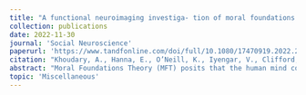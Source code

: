 ```yaml
---
title: "A functional neuroimaging investiga- tion of moral foundations theory"
collection: publications
date: 2022-11-30
journal: 'Social Neuroscience'
paperurl: 'https://www.tandfonline.com/doi/full/10.1080/17470919.2022.2148737'
citation: "Khoudary, A., Hanna, E., O’Neill, K., Iyengar, V., Clifford, S., Cabeza, R., De Brigard, F., & Sinnott-Armstrong, W. (2022). A functional neuroimaging investigation of Moral Foundations Theory. Social Neuroscience, 1-17."
abstract: "Moral Foundations Theory (MFT) posits that the human mind contains modules (or “foundations”) that are functionally specialized to moralize unique dimensions of the social world: Authority, Loyalty, Purity, Harm, Fairness, and Liberty. Despite this strong claim about cognitive architecture, it is unclear whether neural activity during moral reasoning exhibits this modular structure. Here, we use spatiotemporal partial least squares correlation (PLSC) analyses of fMRI data collected during judgments of foundation-specific violations to investigate whether MFT’s cognitive modularity claim extends to the neural level. A mean-centered PLSC analysis returned two latent variables that differentiated between social norm and moral foundation violations, functionally segregated Purity, Loyalty, Physical Harm, and Fairness from the other foundations, and suggested that Authority has a different neural basis than other binding foundations. Non-rotated PLSC analyses confirmed that neural activity distinguished social norm from moral foundation violations, and distinguished individualizing and binding moral foundations if Authority is dropped from the binding foundations. Purity violations were persistently associated with amygdala activity, whereas moral foundation violations more broadly tended to engage the default network. Our results constitute partial evidence for neural modularity and motivate further research on the novel groupings identified by the PLSC analyses."
topic: 'Miscellaneous'
---
```

